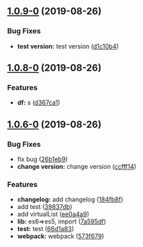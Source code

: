 ## [1.0.9-0](https://github.com/HoustonEB/package-demo/compare/v1.0.8-0...v1.0.9-0) (2019-08-26)


### Bug Fixes

* **test version:** test version ([d1c10b4](https://github.com/HoustonEB/package-demo/commit/d1c10b4))



## [1.0.8-0](https://github.com/HoustonEB/package-demo/compare/v1.0.6-0...v1.0.8-0) (2019-08-26)


### Features

* **df:** s ([d367ca1](https://github.com/HoustonEB/package-demo/commit/d367ca1))



## [1.0.6-0](https://github.com/HoustonEB/package-demo/compare/184fb8f...v1.0.6-0) (2019-08-26)


### Bug Fixes

* fix bug ([26b1eb9](https://github.com/HoustonEB/package-demo/commit/26b1eb9))
* **change version:** change version ([ccfff14](https://github.com/HoustonEB/package-demo/commit/ccfff14))


### Features

* **changelog:** add changelog ([184fb8f](https://github.com/HoustonEB/package-demo/commit/184fb8f))
* add test ([39837db](https://github.com/HoustonEB/package-demo/commit/39837db))
* add virtualList ([ee0a4a9](https://github.com/HoustonEB/package-demo/commit/ee0a4a9))
* **lib:** es6=>es5, import ([7a595df](https://github.com/HoustonEB/package-demo/commit/7a595df))
* **test:** test ([66d1a83](https://github.com/HoustonEB/package-demo/commit/66d1a83))
* **webpack:** webpack ([573f679](https://github.com/HoustonEB/package-demo/commit/573f679))



